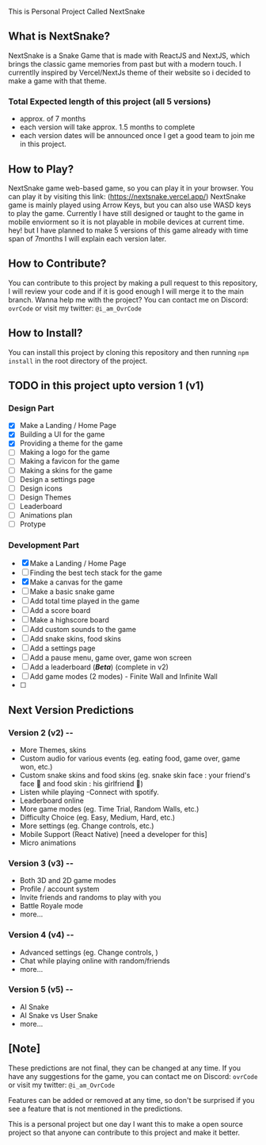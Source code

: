 This is Personal Project Called NextSnake

## What is NextSnake?

NextSnake is a Snake Game that is made with ReactJS and NextJS, which brings the classic game memories from past but with a modern touch.
I currentlly inspired by Vercel/NextJs theme of their website so i decided to make a game with that theme.

### Total Expected length of this project (all 5 versions)

- approx. of 7 months
- each version will take approx. 1.5 months to complete
- each version dates will be announced once I get a good team to join me in this project.

## How to Play?

NextSnake game web-based game, so you can play it in your browser. You can play it by visiting this link: (https://nextsnake.vercel.app/)
NextSnake game is mainly played using Arrow Keys, but you can also use WASD keys to play the game.
Currently I have still designed or taught to the game in mobile enviorment so it is not playable in mobile devices at current time.
hey! but I have planned to make 5 versions of this game already with time span of 7months I will explain each version later.

## How to Contribute?

You can contribute to this project by making a pull request to this repository, I will review your code and if it is good enough I will merge it to the main branch.
Wanna help me with the project? You can contact me on Discord: `ovrCode` or visit my twitter: `@i_am_OvrCode`

## How to Install?

You can install this project by cloning this repository and then running `npm install` in the root directory of the project.

## TODO in this project upto version 1 (v1)

### Design Part

- [x] Make a Landing / Home Page
- [x] Building a UI for the game
- [x] Providing a theme for the game
- [ ] Making a logo for the game
- [ ] Making a favicon for the game
- [ ] Making a skins for the game
- [ ] Design a settings page
- [ ] Design icons
- [ ] Design Themes
- [ ] Leaderboard
- [ ] Animations plan
- [ ] Protype

### Development Part

- [x] Make a Landing / Home Page
- [ ] Finding the best tech stack for the game
- [x] Make a canvas for the game
- [ ] Make a basic snake game
- [ ] Add total time played in the game
- [ ] Add a score board
- [ ] Make a highscore board
- [ ] Add custom sounds to the game
- [ ] Add snake skins, food skins
- [ ] Add a settings page
- [ ] Add a pause menu, game over, game won screen
- [ ] Add a leaderboard (**_Beta_**) (complete in v2)
- [ ] Add game modes (2 modes) - Finite Wall and Infinite Wall
- [ ]

## Next Version Predictions

### Version 2 (v2) --

- More Themes, skins
- Custom audio for various events (eg. eating food, game over, game won, etc.)
- Custom snake skins and food skins (eg. snake skin face : your friend's face 🤣 and food skin : his girlfriend 🤣)
- Listen while playing -Connect with spotify.
- Leaderboard online
- More game modes (eg. Time Trial, Random Walls, etc.)
- Difficulty Choice (eg. Easy, Medium, Hard, etc.)
- More settings (eg. Change controls, etc.)
- Mobile Support (React Native) [need a developer for this]
- Micro animations

### Version 3 (v3) --

- Both 3D and 2D game modes
- Profile / account system
- Invite friends and randoms to play with you
- Battle Royale mode
- more...

### Version 4 (v4) --

- Advanced settings (eg. Change controls, )
- Chat while playing online with random/friends
- more...

### Version 5 (v5) --

- AI Snake
- AI Snake vs User Snake
- more...

<!-- Note -->

## [Note]

These predictions are not final, they can be changed at any time. If you have any suggestions for the game, you can contact me on Discord: `ovrCode` or visit my twitter: `@i_am_OvrCode`

Features can be added or removed at any time, so don't be surprised if you see a feature that is not mentioned in the predictions.

This is a personal project but one day I want this to make a open source project so that anyone can contribute to this project and make it better.
